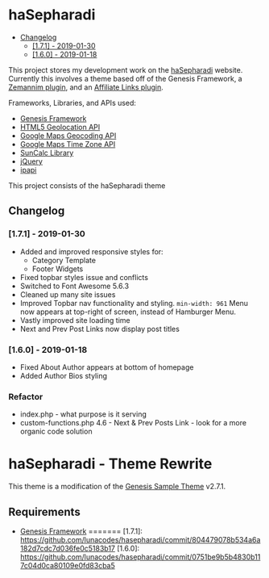 # haSepharadi

<!-- MarkdownTOC -->

* [Changelog](#changelog)
	* [\[1.7.1\] - 2019-01-30](#171---2019-01-30)
	* [\[1.6.0\] - 2019-01-18](#160---2019-01-18)

<!-- /MarkdownTOC -->

This project stores my development work on the [haSepharadi](https://hasepharadi.com) website. Currently this involves a theme based off of the Genesis Framework, a [Zemannim plugin](plugins/luna-zemanim-widget), and an [Affiliate Links plugin](plugins/luna-affiliates-widget).

Frameworks, Libraries, and APIs used:
* [Genesis Framework](https://www.studiopress.com/features/)
* [HTML5 Geolocation API](https://developer.mozilla.org/en-US/docs/Web/API/Geolocation_API)
* [Google Maps Geocoding API](https://developers.google.com/maps/documentation/geocoding/intro)
* [Google Maps Time Zone API](https://developers.google.com/maps/documentation/timezone/intro)
* [SunCalc Library](https://github.com/mourner/suncalc)
* [jQuery](https://jquery.com/)
* [ipapi](https://ipapi.co/)

This project consists of the haSepharadi theme
<a id="changelog"></a>
## Changelog


<a id="171---2019-01-30"></a>
### [1.7.1] - 2019-01-30
* Added and improved responsive styles for:
    * Category Template
    * Footer Widgets
* Fixed topbar styles issue and conflicts
* Switched to Font Awesome 5.6.3
* Cleaned up many site issues
* Improved Topbar nav functionality and styling.
    `min-width: 961` Menu now appears at top-right of screen, instead of Hamburger Menu.
* Vastly improved site loading time
* Next and Prev Post Links now display post titles


<a id="160---2019-01-18"></a>
### [1.6.0] - 2019-01-18
* Fixed About Author appears at bottom of homepage
* Added Author Bios styling

### Refactor
* index.php - what purpose is it serving
* custom-functions.php
    4.6 - Next & Prev Posts Link - look for a more organic code solution
# haSepharadi - Theme Rewrite

This theme is a modification of the [Genesis Sample Theme](https://demo.studiopress.com/) v2.7.1.

## Requirements
* [Genesis Framework](https://www.studiopress.com/features/)
=======
[1.7.1]: https://github.com/lunacodes/hasepharadi/commit/804479078b534a6a182d7cdc7d036fe0c5183b17
[1.6.0]: https://github.com/lunacodes/hasepharadi/commit/0751be9b5b4830b117c04d0ca80109e0fd83cba5
